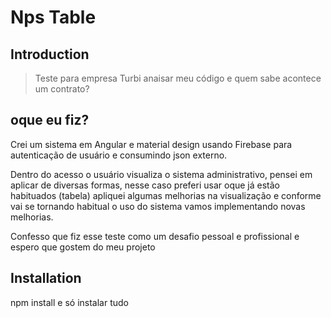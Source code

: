 # Nps Table

## Introduction

> Teste para empresa Turbi anaisar meu código e quem sabe acontece um contrato?

## oque eu fiz?
Crei um sistema em Angular e material design usando Firebase para autenticação de usuário e consumindo json externo.

Dentro do  acesso o usuário visualiza o sistema  administrativo, pensei em aplicar de diversas formas, nesse caso preferi usar oque já estão habituados (tabela) apliquei algumas melhorias na visualização e conforme vai se tornando habitual o uso do sistema vamos implementando novas melhorias.


Confesso que fiz esse teste como um desafio pessoal e profissional e espero que gostem do meu projeto



## Installation

npm install e só instalar tudo
